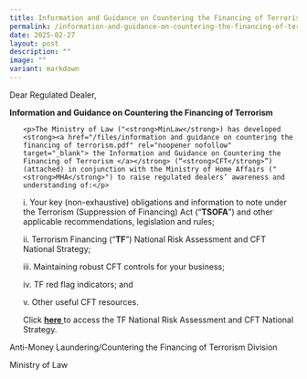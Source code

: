 ```yaml
---
title: Information and Guidance on Countering the Financing of Terrorism
permalink: /information-and-guidance-on-countering-the-financing-of-terrorism/
date: 2025-02-27
layout: post
description: ""
image: ""
variant: markdown
---
```

<p>Dear Regulated Dealer,</p>
<p><strong>Information and Guidance on Countering the Financing of Terrorism</strong>
</p>
<p></p>
<ol data-tight="true" class="tight">

	<p>The Ministry of Law ("<strong>MinLaw</strong>) has developed <strong><a href="/files/information and guidance on countering the financing of terrorism.pdf" rel="noopener nofollow" target="_blank"> the Information and Guidance on Countering the Financing of Terrorism </a></strong> (“<strong>CFT</strong>”) (attached) in conjunction with the Ministry of Home Affairs ("<strong>MHA</strong>") to raise regulated dealers’ awareness and understanding of:</p>
<p></p>
<p>i. Your key (non-exhaustive) obligations and information to note under
the Terrorism (Suppression of Financing) Act (“<strong>TSOFA</strong>”)
and other applicable recommendations, legislation and rules;</p>
<p>ii. Terrorism Financing (“<strong>TF</strong>”) National Risk Assessment
and CFT National Strategy;</p>
<p>iii. Maintaining robust CFT controls for your business;</p>
<p>iv. TF red flag indicators; and</p>
<p>v. Other useful CFT resources.</p>
<p></p>

<p>Click <strong><a href="https://acd.mlaw.gov.sg/news/notices-from-the-registrar/terrorism-financing-national-risk-assessment/" rel="noopener nofollow" target="_blank"> here </a></strong> to
access the TF National Risk Assessment and CFT National Strategy.</p>
</ol>
<p>Anti-Money Laundering/Countering the Financing of Terrorism Division</p>
Ministry of Law